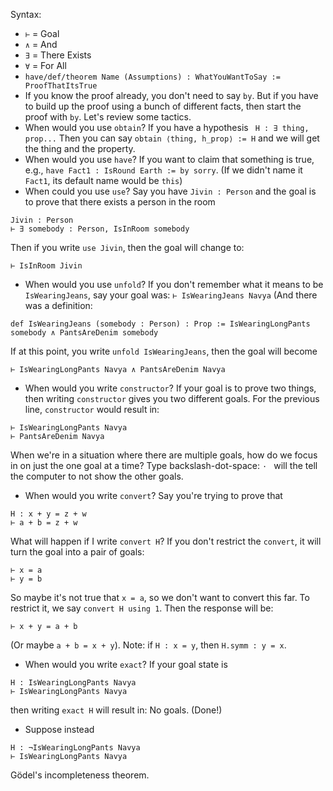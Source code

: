 Syntax:
- `⊢` = Goal
- `∧` = And
- `∃` = There Exists
- `∀` = For All
- `have/def/theorem Name (Assumptions) : WhatYouWantToSay := ProofThatItsTrue`
- If you know the proof already, you don't need to say `by`. But if you have to build up the proof using a bunch of different facts, then start the proof with `by`.
Let's review some tactics.
- When would you use `obtain`?  If you have a hypothesis ` H : ∃ thing, prop...` Then you can say `obtain ⟨thing, h_prop⟩ := H` and we will get the thing and the property.
- When would you use `have`? If you want to claim that something is true, e.g., 
`have Fact1 : IsRound Earth := by sorry`.  (If we didn't name it `Fact1`, its default name would be `this`)
- When could you use `use`? Say you have `Jivin : Person` and the goal is to prove that there exists a person in the room 
```
Jivin : Person
⊢ ∃ somebody : Person, IsInRoom somebody
``` 
Then if you write `use Jivin`, then the goal will change to:  
```
⊢ IsInRoom Jivin
```
- When would you use `unfold`? If you don't remember what it means to be `IsWearingJeans`, say your goal was: `⊢ IsWearingJeans Navya` (And there was a definition: 
```
def IsWearingJeans (somebody : Person) : Prop := IsWearingLongPants somebody ∧ PantsAreDenim somebody
```
If at this point, you write `unfold IsWearingJeans`, then the goal will become 
```
⊢ IsWearingLongPants Navya ∧ PantsAreDenim Navya
```
- When would you write `constructor`? If your goal is to prove two things, then writing `constructor` gives you two different goals. For the previous line, `constructor` would result in:
```
⊢ IsWearingLongPants Navya
⊢ PantsAreDenim Navya
```
When we're in a situation where there are multiple goals, how do we focus in on just the one goal at a time? Type backslash-dot-space: `· ` will the tell the computer to not show the other goals.
- When would you write `convert`? Say you're trying to prove that
```
H : x + y = z + w
⊢ a + b = z + w
```
What will happen if I write `convert H`? If you don't restrict the `convert`, it will turn the goal into a pair of goals:
```
⊢ x = a
⊢ y = b
```
So maybe it's not true that `x = a`, so we don't want to convert this far. To restrict it, we say `convert H using 1`. Then the response will be:
```
⊢ x + y = a + b
```
(Or maybe `a + b = x + y`). Note: if `H : x = y`, then `H.symm : y = x`. 
- When would you write `exact`? If your goal state is 
```
H : IsWearingLongPants Navya
⊢ IsWearingLongPants Navya
```
then writing `exact H` will result in: No goals. (Done!)
- Suppose instead 
```
H : ¬IsWearingLongPants Navya
⊢ IsWearingLongPants Navya
```
Gödel's incompleteness theorem.